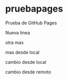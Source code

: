 # pruebapages
Prueba de GitHub Pages

Nueva linea 

otra mas

mas desde local

cambio desde local

cambio desde remoto

